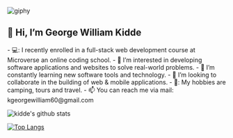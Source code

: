 ![giphy](https://user-images.githubusercontent.com/50941074/145535504-e7865f42-1c16-4fe5-a154-ce108bab0514.gif)
<h2>👋 Hi, I’m George William Kidde</h2>
- 💻: I recently enrolled in a full-stack web development course at Microverse an online coding school. 
- 👀 I’m interested in developing software applications and websites to solve real-world problems.
- 🌱 I’m constantly learning new software tools and technology. 
- 💞️ I’m looking to collaborate in the building of web & mobile applications.
- 🎵: My hobbies are camping, tours and travel.
- 📫 You can reach me via mail: kgeorgewilliam60@gmail.com

![kidde's github stats](https://github-readme-stats.vercel.app/api?username=kidde60)

[![Top Langs](https://github-readme-stats.vercel.app/api/top-langs/?username=kidde60)](https://github.com/kidde60/github-readme-stats)
